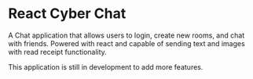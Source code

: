 # React Cyber Chat

A Chat application that allows users to login, create new rooms, and chat with friends. Powered with react and capable of sending text and images with read receipt functionality.

This application is still in development to add more features.